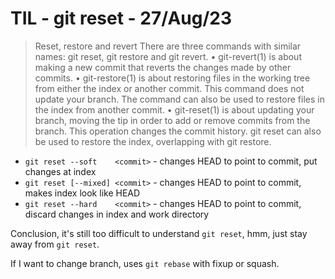 # TIL - git reset                                                    - 27/Aug/23

> Reset, restore and revert
> There are three commands with similar names: git reset, git restore and git revert.
> •   git-revert(1) is about making a new commit that reverts the changes made by other commits.
> •   git-restore(1) is about restoring files in the working tree from either the index or another commit. This command does not update your branch. The
> command can also be used to restore files in the index from another commit.
> •   git-reset(1) is about updating your branch, moving the tip in order to add or remove commits from the branch. This operation changes the commit
> history.
> git reset can also be used to restore the index, overlapping with git restore.

- `git reset --soft    <commit>` - changes HEAD to point to commit, put changes
  at index
- `git reset [--mixed] <commit>` - changes HEAD to point to commit, makes index
  look like HEAD
- `git reset --hard    <commit>` - changes HEAD to point to commit, discard
  changes in index and work directory

Conclusion, it's still too difficult to understand `git reset`, hmm, just stay away from `git reset`.

If I want to change branch, uses `git rebase` with fixup or squash.
